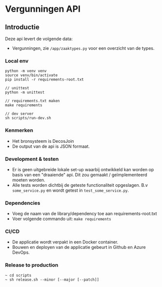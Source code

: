 Vergunningen API
=========

## Introductie

Deze api levert de volgende data:

- Vergunningen, zie `/app/zaaktypes.py` voor een overzicht van de types.

### Local env
```
python -m venv venv
source venv/bin/activate
pip install -r requirements-root.txt

// unittest
python -m unittest

// requirements.txt maken
make requirements

// dev server
sh scripts/run-dev.sh
```

### Kenmerken
- Het bronsysteem is DecosJoin
- De output van de api is JSON formaat.

### Development & testen
- Er is geen uitgebreide lokale set-up waarbij ontwikkeld kan worden op basis van een "draaiende" api. Dit zou gemaakt / geïmplementeerd moeten worden.
- Alle tests worden dichtbij de geteste functionaliteit opgeslagen. B.v `some_service.py` en wordt getest in `test_some_service.py`.

### Dependencies
- Voeg de naam van de library/dependency toe aan requirements-root.txt
- Voer volgende commando uit: `make requirements`

### CI/CD
- De applicatie wordt verpakt in een Docker container.
- Bouwen en deployen van de applicatie gebeurt in Github en Azure DevOps.

### Release to production
```
~ cd scripts
~ sh release.sh --minor [--major [--patch]]
```

